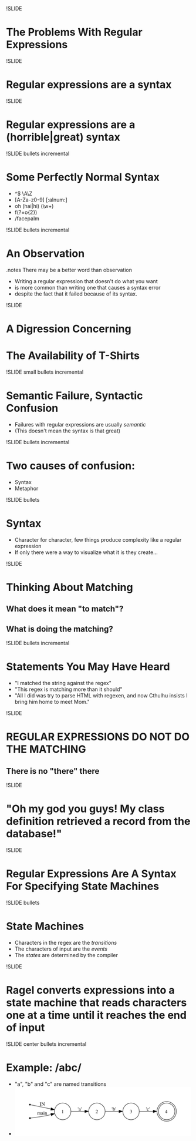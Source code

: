 !SLIDE
# The Problems With Regular Expressions

!SLIDE 
# Regular expressions are a syntax

!SLIDE 
# Regular expressions are a (horrible|great) syntax

!SLIDE bullets incremental
# Some Perfectly Normal Syntax
* ^$ \A\Z
* [A-Za-z0-9] [:alnum:]
* oh (hai|hi) (\w+)
* f(?=o{2})
* /facepalm

!SLIDE bullets incremental
# An Observation
.notes There may be a better word than observation 

* Writing a regular expression that doesn't do what you want
* is more common than writing one that causes a syntax error
* despite the fact that it failed because of its syntax.

!SLIDE
# A Digression Concerning
# The Availability of T-Shirts

!SLIDE small bullets incremental
# Semantic Failure, Syntactic Confusion
* Failures with regular expressions are usually _semantic_
* (This doesn't mean the syntax is that great)

!SLIDE bullets incremental
# Two causes of confusion:
* Syntax
* Metaphor

!SLIDE bullets
# Syntax

* Character for character, few things produce complexity like a regular expression
* If only there were a way to visualize what it is they create...

!SLIDE
# Thinking About Matching
## What does it mean "to match"?
## What is doing the matching?

!SLIDE bullets incremental
# Statements You May Have Heard
* "I matched the string against the regex"
* "This regex is matching more than it should"
* "All I did was try to parse HTML with regexen, and now Cthulhu insists I bring him home to meet Mom." 

!SLIDE
# REGULAR EXPRESSIONS DO NOT DO THE MATCHING
## There is no "there" there

!SLIDE
# "Oh my god you guys! My class definition retrieved a record from the database!"

!SLIDE 
# Regular Expressions Are A Syntax For Specifying State Machines

!SLIDE bullets
# State Machines
* Characters in the regex are the _transitions_
* The characters of input are the _events_
* The _states_ are determined by the compiler

!SLIDE
# Ragel converts expressions into a state machine that reads characters one at a time until it reaches the end of input

!SLIDE center bullets incremental
# Example: /abc/
* "a", "b" and "c" are named transitions
* ![abc](abc.png)


